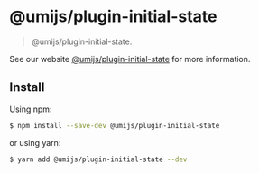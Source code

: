 # @umijs/plugin-initial-state

> @umijs/plugin-initial-state.

See our website [@umijs/plugin-initial-state](https://umijs.org/plugins/plugin-initial-state) for more information.

## Install

Using npm:

```bash
$ npm install --save-dev @umijs/plugin-initial-state
```

or using yarn:

```bash
$ yarn add @umijs/plugin-initial-state --dev
```
